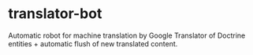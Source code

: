 # translator-bot
Automatic robot for machine translation by Google Translator of Doctrine entities + automatic flush of new translated content.
